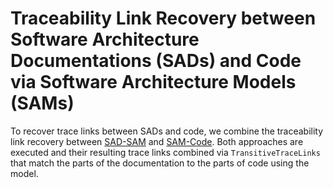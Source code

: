 # Traceability Link Recovery between Software Architecture Documentations (SADs) and Code via Software Architecture Models (SAMs)

To recover trace links between SADs and code, we combine the traceability link recovery between [SAD-SAM](SAD-SAM-TLR.md) and [SAM-Code](SAM-Code-TLR.md).
Both approaches are executed and their resulting trace links combined via `TransitiveTraceLinks` that match the parts of the documentation to the parts of code
using the model.

